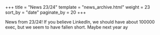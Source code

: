 +++
title = "News 23/24"
template = "news_archive.html"
weight = 23
sort_by = "date"
paginate_by = 20
+++

News from 23/24! If you believe LinkedIn, we should have about 100000 exec, but we seem to have fallen short. Maybe next year ay

